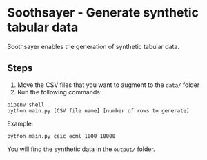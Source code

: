# Soothsayer - Generate synthetic tabular data
Soothsayer enables the generation of synthetic tabular data.

## Steps
1. Move the CSV files that you want to augment to the `data/` folder
2. Run the following commands:
```
pipenv shell
python main.py [CSV file name] [number of rows to generate]
```
Example:
```
python main.py csic_ecml_1000 10000
```

You will find the synthetic data in the `output/` folder.